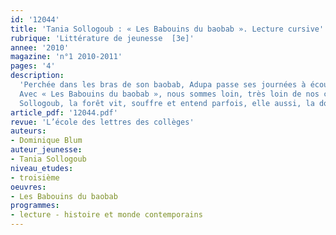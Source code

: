 ```yaml
---
id: '12044'
title: 'Tania Sollogoub : « Les Babouins du baobab ». Lecture cursive'
rubrique: 'Littérature de jeunesse  [3e]'
annee: '2010'
magazine: 'n°1 2010-2011'
pages: '4'
description: 
  'Perchée dans les bras de son baobab, Adupa passe ses journées à écouter le chant de la jungle. Elle parle aux arbres. Elle est la fille de la forêt. Cela fait sept ans qu’elle est arrivée au village indien des Mbayas, sur les bords de l’Orénoque. Adupa a vu ce que les autres ignorent encore. Le cœur de la jungle saigne depuis plusieurs semaines : le chemin de fer des Blancs détruit les arbres, les animaux, les Indiens, peut-être même le souffle du monde. Personne ne veut la croire. Personne, en dehors des babouins du baobab. Eux savent. C’est la guerre. Ils vont devoir agir.
  Avec « Les Babouins du baobab », nous sommes loin, très loin de nos contrées, en Amazonie, dans la forêt immense, le long de l’Orénoque. Mais, dans le roman de Tania
  Sollogoub, la forêt vit, souffre et entend parfois, elle aussi, la douleur des hommes et des femmes. Car elle aussi a commencé à mourir...'
article_pdf: '12044.pdf'
revue: 'L’école des lettres des collèges'
auteurs:
- Dominique Blum
auteur_jeunesse:
- Tania Sollogoub
niveau_etudes:
- troisième
oeuvres:
- Les Babouins du baobab
programmes:
- lecture - histoire et monde contemporains
---
```

